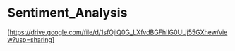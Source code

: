 # Sentiment_Analysis
[https://drive.google.com/file/d/1sfOjlQ0G_LXfvdBGFhIlG0UUj55GXhew/view?usp=sharing]
